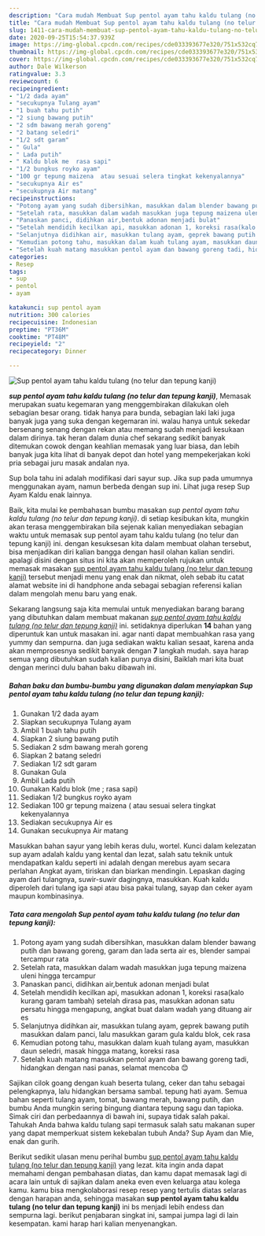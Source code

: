 ```yaml
---
description: "Cara mudah Membuat Sup pentol ayam tahu kaldu tulang (no telur dan tepung kanji) yang Enak"
title: "Cara mudah Membuat Sup pentol ayam tahu kaldu tulang (no telur dan tepung kanji) yang Enak"
slug: 1411-cara-mudah-membuat-sup-pentol-ayam-tahu-kaldu-tulang-no-telur-dan-tepung-kanji-yang-enak
date: 2020-09-25T15:54:37.939Z
image: https://img-global.cpcdn.com/recipes/cde033393677e320/751x532cq70/sup-pentol-ayam-tahu-kaldu-tulang-no-telur-dan-tepung-kanji-foto-resep-utama.jpg
thumbnail: https://img-global.cpcdn.com/recipes/cde033393677e320/751x532cq70/sup-pentol-ayam-tahu-kaldu-tulang-no-telur-dan-tepung-kanji-foto-resep-utama.jpg
cover: https://img-global.cpcdn.com/recipes/cde033393677e320/751x532cq70/sup-pentol-ayam-tahu-kaldu-tulang-no-telur-dan-tepung-kanji-foto-resep-utama.jpg
author: Dale Wilkerson
ratingvalue: 3.3
reviewcount: 6
recipeingredient:
- "1/2 dada ayam"
- "secukupnya Tulang ayam"
- "1 buah tahu putih"
- "2 siung bawang putih"
- "2 sdm bawang merah goreng"
- "2 batang seledri"
- "1/2 sdt garam"
- " Gula"
- " Lada putih"
- " Kaldu blok me  rasa sapi"
- "1/2 bungkus royko ayam"
- "100 gr tepung maizena  atau sesuai selera tingkat kekenyalannya"
- "secukupnya Air es"
- "secukupnya Air matang"
recipeinstructions:
- "Potong ayam yang sudah dibersihkan, masukkan dalam blender bawang putih dan bawang goreng, garam dan lada serta air es, blender sampai tercampur rata"
- "Setelah rata, masukkan dalam wadah masukkan juga tepung maizena uleni hingga tercampur"
- "Panaskan panci, didihkan air,bentuk adonan menjadi bulat"
- "Setelah mendidih kecilkan api, masukkan adonan 1, koreksi rasa(kalo kurang garam tambah) setelah dirasa pas, masukkan adonan satu persatu hingga mengapung, angkat buat dalam wadah yang dituang air es"
- "Selanjutnya didihkan air, masukkan tulang ayam, geprek bawang putih masukkan dalam panci, lalu masukkan garam gula kaldu blok, cek rasa"
- "Kemudian potong tahu, masukkan dalam kuah tulang ayam, masukkan daun seledri, masak hingga matang, koreksi rasa"
- "Setelah kuah matang masukkan pentol ayam dan bawang goreng tadi, hidangkan dengan nasi panas, selamat mencoba 😊"
categories:
- Resep
tags:
- sup
- pentol
- ayam

katakunci: sup pentol ayam 
nutrition: 300 calories
recipecuisine: Indonesian
preptime: "PT36M"
cooktime: "PT48M"
recipeyield: "2"
recipecategory: Dinner

---
```



![Sup pentol ayam tahu kaldu tulang (no telur dan tepung kanji)](https://img-global.cpcdn.com/recipes/cde033393677e320/751x532cq70/sup-pentol-ayam-tahu-kaldu-tulang-no-telur-dan-tepung-kanji-foto-resep-utama.jpg)

<b><i>sup pentol ayam tahu kaldu tulang (no telur dan tepung kanji)</i></b>, Memasak merupakan suatu kegemaran yang menggembirakan dilakukan oleh sebagian besar orang. tidak hanya para bunda, sebagian laki laki juga banyak juga yang suka dengan kegemaran ini. walau hanya untuk sekedar bersenang senang dengan rekan atau memang sudah menjadi kesukaan dalam dirinya. tak heran dalam dunia chef sekarang sedikit banyak ditemukan cowok dengan keahlian memasak yang luar biasa, dan lebih banyak juga kita lihat di banyak depot dan hotel yang mempekerjakan koki pria sebagai juru masak andalan nya.

Sup bola tahu ini adalah modifikasi dari sayur sup. Jika sup pada umumnya menggunakan ayam, namun berbeda dengan sup ini. Lihat juga resep Sup Ayam Kaldu enak lainnya.

Baik, kita mulai ke pembahasan bumbu masakan <i>sup pentol ayam tahu kaldu tulang (no telur dan tepung kanji)</i>. di setiap kesibukan kita, mungkin akan terasa menggembirakan bila sejenak kalian menyediakan sebagian waktu untuk memasak sup pentol ayam tahu kaldu tulang (no telur dan tepung kanji) ini. dengan kesuksesan kita dalam membuat olahan tersebut, bisa menjadikan diri kalian bangga dengan hasil olahan kalian sendiri. apalagi disini dengan situs ini kita akan memperoleh rujukan untuk memasak masakan <u>sup pentol ayam tahu kaldu tulang (no telur dan tepung kanji)</u> tersebut menjadi menu yang enak dan nikmat, oleh sebab itu catat alamat website ini di handphone anda sebagai sebagian referensi kalian dalam mengolah menu baru yang enak.


Sekarang langsung saja kita memulai untuk menyediakan barang barang yang dibutuhkan dalam membuat makanan <u><i>sup pentol ayam tahu kaldu tulang (no telur dan tepung kanji)</i></u> ini. setidaknya diperlukan <b>14</b> bahan yang diperuntuk kan untuk masakan ini. agar nanti dapat membuahkan rasa yang yummy dan sempurna. dan juga sediakan waktu kalian sesaat, karena anda akan memprosesnya sedikit banyak dengan <b>7</b> langkah mudah. saya harap semua yang dibutuhkan sudah kalian punya disini, Baiklah mari kita buat dengan merinci dulu bahan baku dibawah ini.

<!--inarticleads1-->

##### Bahan baku dan bumbu-bumbu yang digunakan dalam menyiapkan Sup pentol ayam tahu kaldu tulang (no telur dan tepung kanji):

1. Gunakan 1/2 dada ayam
1. Siapkan secukupnya Tulang ayam
1. Ambil 1 buah tahu putih
1. Siapkan 2 siung bawang putih
1. Sediakan 2 sdm bawang merah goreng
1. Siapkan 2 batang seledri
1. Sediakan 1/2 sdt garam
1. Gunakan  Gula
1. Ambil  Lada putih
1. Gunakan  Kaldu blok (me ; rasa sapi)
1. Sediakan 1/2 bungkus royko ayam
1. Sediakan 100 gr tepung maizena ( atau sesuai selera tingkat kekenyalannya
1. Sediakan secukupnya Air es
1. Gunakan secukupnya Air matang


Masukkan bahan sayur yang lebih keras dulu, wortel. Kunci dalam kelezatan sup ayam adalah kaldu yang kental dan lezat, salah satu teknik untuk mendapatkan kaldu seperti ini adalah dengan merebus ayam secara perlahan Angkat ayam, tiriskan dan biarkan mendingin. Lepaskan daging ayam dari tulangnya, suwir-suwir dagingnya, masukkan. Kuah kaldu diperoleh dari tulang iga sapi atau bisa pakai tulang, sayap dan ceker ayam maupun kombinasinya. 

<!--inarticleads2-->

##### Tata cara mengolah Sup pentol ayam tahu kaldu tulang (no telur dan tepung kanji):

1. Potong ayam yang sudah dibersihkan, masukkan dalam blender bawang putih dan bawang goreng, garam dan lada serta air es, blender sampai tercampur rata
1. Setelah rata, masukkan dalam wadah masukkan juga tepung maizena uleni hingga tercampur
1. Panaskan panci, didihkan air,bentuk adonan menjadi bulat
1. Setelah mendidih kecilkan api, masukkan adonan 1, koreksi rasa(kalo kurang garam tambah) setelah dirasa pas, masukkan adonan satu persatu hingga mengapung, angkat buat dalam wadah yang dituang air es
1. Selanjutnya didihkan air, masukkan tulang ayam, geprek bawang putih masukkan dalam panci, lalu masukkan garam gula kaldu blok, cek rasa
1. Kemudian potong tahu, masukkan dalam kuah tulang ayam, masukkan daun seledri, masak hingga matang, koreksi rasa
1. Setelah kuah matang masukkan pentol ayam dan bawang goreng tadi, hidangkan dengan nasi panas, selamat mencoba 😊


Sajikan cilok goang dengan kuah beserta tulang, ceker dan tahu sebagai pelengkapnya, lalu hidangkan bersama sambal. tepung hati ayam. Semua bahan seperti tulang ayam, tomat, bawang merah, bawang putih, dan bumbu Anda mungkin sering bingung diantara tepung sagu dan tapioka. Simak ciri dan perbedaannya di bawah ini, supaya tidak salah pakai. Tahukah Anda bahwa kaldu tulang sapi termasuk salah satu makanan super yang dapat memperkuat sistem kekebalan tubuh Anda? Sup Ayam dan Mie, enak dan gurih. 

Berikut sedikit ulasan menu perihal bumbu <u>sup pentol ayam tahu kaldu tulang (no telur dan tepung kanji)</u> yang lezat. kita ingin anda dapat memahami dengan pembahasan diatas, dan kamu dapat memasak lagi di acara lain untuk di sajikan dalam aneka even even keluarga atau kolega kamu. kamu bisa mengkolaborasi resep resep yang tertulis diatas selaras dengan harapan anda, sehingga masakan <b>sup pentol ayam tahu kaldu tulang (no telur dan tepung kanji)</b> ini bs menjadi lebih endess dan sempurna lagi. berikut penjabaran singkat ini, sampai jumpa lagi di lain kesempatan. kami harap hari kalian menyenangkan.
